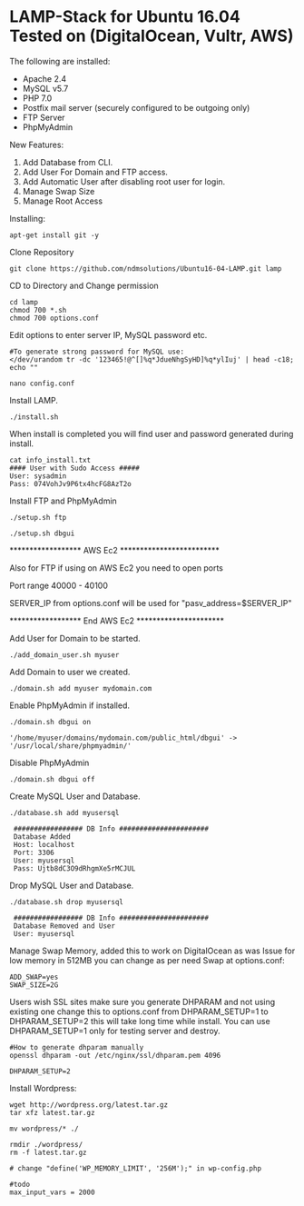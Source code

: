 # LAMP-Stack for Ubuntu 16.04 Tested on (DigitalOcean, Vultr, AWS)

The following are installed:

* Apache 2.4
* MySQL v5.7
* PHP 7.0
* Postfix mail server (securely configured to be outgoing only)
* FTP Server
* PhpMyAdmin


New Features:

1. Add Database from CLI.
1. Add User For Domain and FTP access.
1. Add Automatic User after disabling root user for login.
1. Manage Swap Size
1. Manage Root Access

Installing:

```
apt-get install git -y

```

Clone Repository

```
git clone https://github.com/ndmsolutions/Ubuntu16-04-LAMP.git lamp

```

CD to Directory and Change permission

```
cd lamp
chmod 700 *.sh
chmod 700 options.conf
```

Edit options to enter server IP, MySQL password etc.

```
#To generate strong password for MySQL use:
</dev/urandom tr -dc '123465!@^[]%q*JdueNhgSyHD]%q*ylIuj' | head -c18; echo ""

nano config.conf
```

Install LAMP.

```
./install.sh

```

When install is completed you will find user and password generated during install.


```
cat info_install.txt
#### User with Sudo Access #####
User: sysadmin
Pass: 074VohJv9P6tx4hcFG8AzT2o
```

Install FTP and PhpMyAdmin

```
./setup.sh ftp

./setup.sh dbgui
```
****************** AWS Ec2 *************************

Also for FTP if using on AWS Ec2 you need to open ports 

Port range 40000 - 40100

SERVER_IP from options.conf will be used for "pasv_address=$SERVER_IP"

****************** End AWS Ec2 **********************


Add User for Domain to be started.

```
./add_domain_user.sh myuser
```

Add Domain to user we created.

```
./domain.sh add myuser mydomain.com
```

Enable PhpMyAdmin if installed.

```
./domain.sh dbgui on 

'/home/myuser/domains/mydomain.com/public_html/dbgui' -> '/usr/local/share/phpmyadmin/'
```

Disable PhpMyAdmin

```
./domain.sh dbgui off
```

Create MySQL User and Database.

```
./database.sh add myusersql

 ################# DB Info ######################
 Database Added
 Host: localhost
 Port: 3306
 User: myusersql
 Pass: Ujtb8dC3O9dRhgmXe5rMCJUL
```

Drop MySQL User and Database.

```
./database.sh drop myusersql

 ################# DB Info ######################
 Database Removed and User
 User: myusersql
```

Manage Swap Memory, added this to work on DigitalOcean as was Issue for low memory in 512MB you can change as per need Swap at options.conf:

```
ADD_SWAP=yes
SWAP_SIZE=2G
```

Users wish SSL sites make sure you generate DHPARAM and not using existing one change this to options.conf from DHPARAM_SETUP=1 to DHPARAM_SETUP=2 this will take long time while install.
You can use DHPARAM_SETUP=1 only for testing server and destroy.

```
#How to generate dhparam manually
openssl dhparam -out /etc/nginx/ssl/dhparam.pem 4096
```

```
DHPARAM_SETUP=2
```

Install Wordpress:

```
wget http://wordpress.org/latest.tar.gz
tar xfz latest.tar.gz

mv wordpress/* ./

rmdir ./wordpress/
rm -f latest.tar.gz

# change "define('WP_MEMORY_LIMIT', '256M');" in wp-config.php

#todo
max_input_vars = 2000

```
